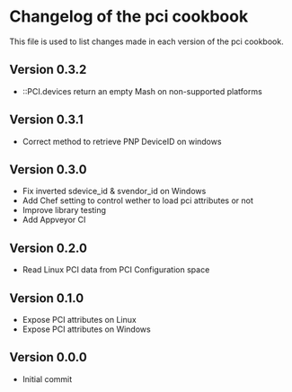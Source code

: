 # Changelog of the pci cookbook

This file is used to list changes made in each version of the pci cookbook.

## Version 0.3.2
- ::PCI.devices return an empty Mash on non-supported platforms

## Version 0.3.1
- Correct method to retrieve PNP DeviceID on windows

## Version 0.3.0
- Fix inverted sdevice\_id & svendor\_id on Windows
- Add Chef setting to control wether to load pci attributes or not
- Improve library testing
- Add Appveyor CI

## Version 0.2.0
- Read Linux PCI data from PCI Configuration space

## Version 0.1.0
- Expose PCI attributes on Linux
- Expose PCI attributes on Windows

## Version 0.0.0
- Initial commit
